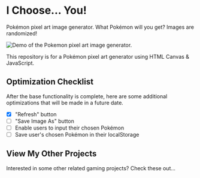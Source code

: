 # I Choose... You!
Pokémon pixel art image generator. What Pokémon will you get? Images are randomized! 

![Demo of the Pokemon pixel art image generator.](/img/cover.gif "Demo of the Pokémon pixel art image generator")

This repository is for a Pokémon pixel art generator using HTML Canvas &amp; JavaScript.

## Optimization Checklist
After the base functionality is complete, here are some additional optimizations that will be made in a future date.

- [X] "Refresh" button
- [ ] "Save Image As" button
- [ ] Enable users to input their chosen Pokémon
- [ ] Save user's chosen Pokémon in their localStorage

## View My Other Projects
Interested in some other related gaming projects? Check these out...
